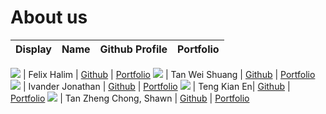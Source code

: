  # About us

Display | Name | Github Profile | Portfolio 
--------|:----:|:--------------:|:---------:

![](https://via.placeholder.com/100.png?text=Photo) | Felix Halim | [Github](https://github.com/felixhalim) | [Portfolio](docs/team/felixhalim.md)
![](https://via.placeholder.com/100.png?text=Photo) | Tan Wei Shuang | [Github](https://github.com/weishuangtan/) | [Portfolio](docs/team/johndoe.md)
![](https://avatars3.githubusercontent.com/u/57558909?s=460&u=006c8439b55d06cd18e6b03d2a2af8f7fa74d864&v=4) | Ivander Jonathan | [Github](https://github.com/ivanderjmw) | [Portfolio](docs/team/ivander.md)
![](https://via.placeholder.com/100.png?text=Photo) | Teng Kian En| [Github](https://github.com/tengkianen) | [Portfolio](docs/team/johndoe.md)
![](https://via.placeholder.com/100.png?text=Photo) | Tan Zheng Chong, Shawn | [Github](https://github.com/ShawnTanzc) | [Portfolio](docs/team/ShawnTanzc.md)
